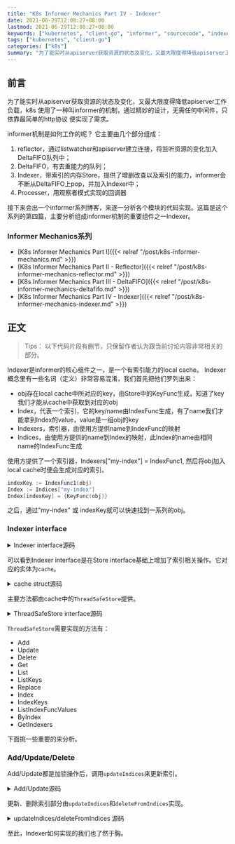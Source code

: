 ```yaml
---
title: "K8s Informer Mechanics Part IV - Indexer"
date: 2021-06-29T12:08:27+08:00
lastmod: 2021-06-29T12:08:27+08:00
keywords: ["kubernetes", "client-go", "informer", "sourcecode", "indexer"]
tags: ["kubernetes", "client-go"]
categories: ["k8s"]
summary: "为了能实时从apiserver获取资源的状态及变化，又最大限度得降低apiserver工作负载，k8s 使用了一种叫informer的机制，通过精妙的设计，无需任何中间件，只依靠最简单的http协议 便实现了需求。作为介绍Informer机制系列文章的第四篇，我们详细分析Indexer模块的代码实现。"
---
```


## 前言

为了能实时从apiserver获取资源的状态及变化，又最大限度得降低apiserver工作负载，k8s
使用了一种叫informer的机制，通过精妙的设计，无需任何中间件，只依靠最简单的http协议
便实现了需求。

informer机制是如何工作的呢？
它主要由几个部分组成：
1. reflector，通过listwatcher和apiserver建立连接，将监听资源的变化加入DeltaFIFO队列中；
2. DeltaFIFO，有去重能力的队列；
3. Indexer，带索引的内存Store，提供了增删改查以及索引的能力，informer会不断从DeltaFIFO上pop，并加入Indexer中；
4. Processer，用观察者模式实现的回调器

接下来会出一个informer系列博客，来逐一分析各个模块的代码实现。这篇是这个系列的第四篇，主要分析组成informer机制的重要组件之一Indexer。

### Informer Mechanics系列
- [K8s Informer Mechanics Part I]({{< relref "/post/k8s-informer-mechanics.md" >}})
- [K8s Informer Mechanics Part II - Reflector]({{< relref "/post/k8s-informer-mechanics-reflector.md" >}})
- [K8s Informer Mechanics Part III - DeltaFIFO]({{< relref "/post/k8s-informer-mechanics-deltafifo.md" >}})
- [K8s Informer Mechanics Part IV - Indexer]({{< relref "/post/k8s-informer-mechanics-indexer.md" >}})

## 正文

>Tips：
以下代码片段有删节，只保留作者认为跟当前讨论内容非常相关的部分。

Indexer是informer的核心组件之一，是一个有索引能力的local cache。
Indexer概念里有一些名词（定义）非常容易混淆，我们首先把他们罗列出来：
- obj存在local cache中所对应的key，由Store中的KeyFunc生成，知道了key我们才能从cache中获取到对应的obj
- Index，代表一个索引，它的key/name由IndexFunc生成，有了name我们才能拿到Index的value，value是一组obj的key
- Indexers，索引器，由使用方提供name到IndexFunc的映射
- Indices，由使用方提供的name到Index的映射，此Index的name由相同name的IndexFunc生成

使用方提供了一个索引器，Indexers["my-index"] = IndexFunc1, 然后将obj加入local cache时便会生成对应的索引。
```go
indexKey := IndexFunc1(obj)
Index := Indices["my-index"]
Index[indexKey] = {KeyFunc(obj)}
```
之后，通过"my-index" 或 indexKey就可以快速找到一系列的obj。

### Indexer interface
<details>
<summary>Indexer interface源码</summary>

```go
// Indexer extends Store with multiple indices and restricts each
// accumulator to simply hold the current object (and be empty after
// Delete).
//
// There are three kinds of strings here:
// 1. a storage key, as defined in the Store interface,
// 2. a name of an index, and
// 3. an "indexed value", which is produced by an IndexFunc and
//    can be a field value or any other string computed from the object.
type Indexer interface {
	Store
	// Index returns the stored objects whose set of indexed values
	// intersects the set of indexed values of the given object, for
	// the named index
	Index(indexName string, obj interface{}) ([]interface{}, error)
	// IndexKeys returns the storage keys of the stored objects whose
	// set of indexed values for the named index includes the given
	// indexed value
	IndexKeys(indexName, indexedValue string) ([]string, error)
	// ListIndexFuncValues returns all the indexed values of the given index
	ListIndexFuncValues(indexName string) []string
	// ByIndex returns the stored objects whose set of indexed values
	// for the named index includes the given indexed value
	ByIndex(indexName, indexedValue string) ([]interface{}, error)
	// GetIndexer return the indexers
	GetIndexers() Indexers

	// AddIndexers adds more indexers to this store.  If you call this after you already have data
	// in the store, the results are undefined.
	AddIndexers(newIndexers Indexers) error
}

// IndexFunc knows how to compute the set of indexed values for an object.
type IndexFunc func(obj interface{}) ([]string, error)

// IndexFuncToKeyFuncAdapter adapts an indexFunc to a keyFunc.  This is only useful if your index function returns
// unique values for every object.  This conversion can create errors when more than one key is found.  You
// should prefer to make proper key and index functions.
func IndexFuncToKeyFuncAdapter(indexFunc IndexFunc) KeyFunc {
	return func(obj interface{}) (string, error) {
		indexKeys, err := indexFunc(obj)
		if err != nil {
			return "", err
		}
		if len(indexKeys) > 1 {
			return "", fmt.Errorf("too many keys: %v", indexKeys)
		}
		if len(indexKeys) == 0 {
			return "", fmt.Errorf("unexpected empty indexKeys")
		}
		return indexKeys[0], nil
	}
}

const (
	// NamespaceIndex is the lookup name for the most comment index function, which is to index by the namespace field.
	NamespaceIndex string = "namespace"
)

// MetaNamespaceIndexFunc is a default index function that indexes based on an object's namespace
func MetaNamespaceIndexFunc(obj interface{}) ([]string, error) {
	meta, err := meta.Accessor(obj)
	if err != nil {
		return []string{""}, fmt.Errorf("object has no meta: %v", err)
	}
	return []string{meta.GetNamespace()}, nil
}

// Index maps the indexed value to a set of keys in the store that match on that value
type Index map[string]sets.String

// Indexers maps a name to a IndexFunc
type Indexers map[string]IndexFunc

// Indices maps a name to an Index
type Indices map[string]Index
```
</details>

可以看到Indexer interface是在Store interface基础上增加了索引相关操作。它对应的实体为`cache`。

<details>
<summary>cache struct源码</summary>

```go
// NewIndexer returns an Indexer implemented simply with a map and a lock.
func NewIndexer(keyFunc KeyFunc, indexers Indexers) Indexer {
	return &cache{
		cacheStorage: NewThreadSafeStore(indexers, Indices{}),
		keyFunc:      keyFunc,
	}
}
```
</details>

主要方法都由cache中的`ThreadSafeStore`提供。

<details>
<summary>ThreadSafeStore interface源码</summary>

```go
// ThreadSafeStore is an interface that allows concurrent indexed
// access to a storage backend.  It is like Indexer but does not
// (necessarily) know how to extract the Store key from a given
// object.
//
// TL;DR caveats: you must not modify anything returned by Get or List as it will break
// the indexing feature in addition to not being thread safe.
//
// The guarantees of thread safety provided by List/Get are only valid if the caller
// treats returned items as read-only. For example, a pointer inserted in the store
// through `Add` will be returned as is by `Get`. Multiple clients might invoke `Get`
// on the same key and modify the pointer in a non-thread-safe way. Also note that
// modifying objects stored by the indexers (if any) will *not* automatically lead
// to a re-index. So it's not a good idea to directly modify the objects returned by
// Get/List, in general.
type ThreadSafeStore interface {
	Add(key string, obj interface{})
	Update(key string, obj interface{})
	Delete(key string)
	Get(key string) (item interface{}, exists bool)
	List() []interface{}
	ListKeys() []string
	Replace(map[string]interface{}, string)
	Index(indexName string, obj interface{}) ([]interface{}, error)
	IndexKeys(indexName, indexKey string) ([]string, error)
	ListIndexFuncValues(name string) []string
	ByIndex(indexName, indexKey string) ([]interface{}, error)
	GetIndexers() Indexers

	// AddIndexers adds more indexers to this store.  If you call this after you already have data
	// in the store, the results are undefined.
	AddIndexers(newIndexers Indexers) error
	// Resync is a no-op and is deprecated
	Resync() error
}
```
</details>

`ThreadSafeStore`需要实现的方法有：
- Add
- Update
- Delete
- Get
- List
- ListKeys
- Replace
- Index
- IndexKeys
- ListIndexFuncValues
- ByIndex
- GetIndexers

下面挑一些重要的来分析。

### Add/Update/Delete
Add/Update都是加锁操作后，调用`updateIndices`来更新索引。

<details>
<summary>Add/Update源码</summary>

```go
func (c *threadSafeMap) Add(key string, obj interface{}) {
	c.lock.Lock()
	defer c.lock.Unlock()
	oldObject := c.items[key]
	c.items[key] = obj
	c.updateIndices(oldObject, obj, key)
}

func (c *threadSafeMap) Update(key string, obj interface{}) {
	c.lock.Lock()
	defer c.lock.Unlock()
	oldObject := c.items[key]
	c.items[key] = obj
	c.updateIndices(oldObject, obj, key)
}
```
</details>

更新、删除索引部分由`updateIndices`和`deleteFromIndices`实现。

<details>
<summary>updateIndices/deleteFromIndices 源码</summary>

```go
// updateIndices modifies the objects location in the managed indexes, if this is an update, you must provide an oldObj
// updateIndices must be called from a function that already has a lock on the cache
func (c *threadSafeMap) updateIndices(oldObj interface{}, newObj interface{}, key string) {
	// if we got an old object, we need to remove it before we add it again
	if oldObj != nil {
		c.deleteFromIndices(oldObj, key)
	}
	for name, indexFunc := range c.indexers {
		indexValues, err := indexFunc(newObj)
		if err != nil {
			panic(fmt.Errorf("unable to calculate an index entry for key %q on index %q: %v", key, name, err))
		}
		index := c.indices[name]
		if index == nil {
			index = Index{}
			c.indices[name] = index
		}

		for _, indexValue := range indexValues {
			set := index[indexValue]
			if set == nil {
				set = sets.String{}
				index[indexValue] = set
			}
			set.Insert(key)
		}
	}
}

// deleteFromIndices removes the object from each of the managed indexes
// it is intended to be called from a function that already has a lock on the cache
func (c *threadSafeMap) deleteFromIndices(obj interface{}, key string) {
	for name, indexFunc := range c.indexers {
		indexValues, err := indexFunc(obj)
		if err != nil {
			panic(fmt.Errorf("unable to calculate an index entry for key %q on index %q: %v", key, name, err))
		}

		index := c.indices[name]
		if index == nil {
			continue
		}
		for _, indexValue := range indexValues {
			set := index[indexValue]
			if set != nil {
				set.Delete(key)

				// If we don't delete the set when zero, indices with high cardinality
				// short lived resources can cause memory to increase over time from
				// unused empty sets. See `kubernetes/kubernetes/issues/84959`.
				if len(set) == 0 {
					delete(index, indexValue)
				}
			}
		}
	}
}
```
</details>

至此，Indexer如何实现的我们也了然于胸。
